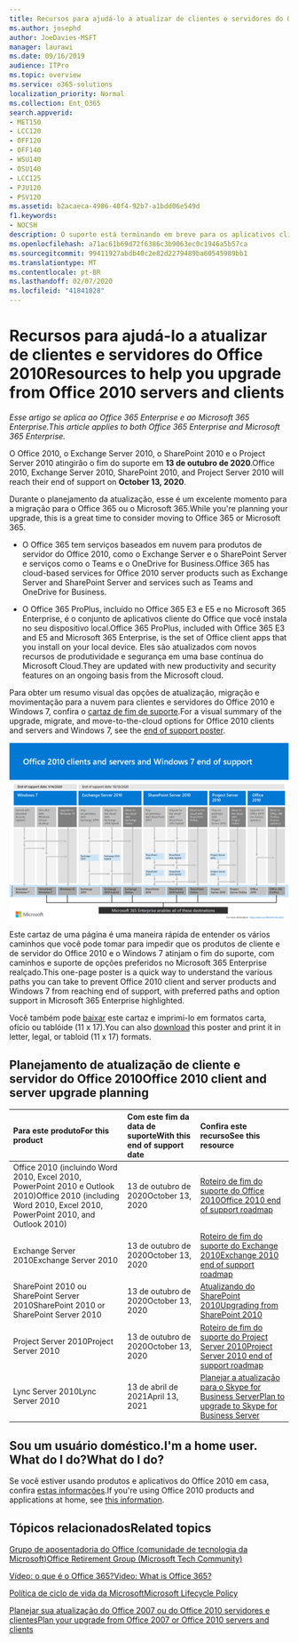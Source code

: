 ```yaml
---
title: Recursos para ajudá-lo a atualizar de clientes e servidores do Office 2010
ms.author: josephd
author: JoeDavies-MSFT
manager: laurawi
ms.date: 09/16/2019
audience: ITPro
ms.topic: overview
ms.service: o365-solutions
localization_priority: Normal
ms.collection: Ent_O365
search.appverid:
- MET150
- LCC120
- OFF120
- OFF140
- WSU140
- OSU140
- LCC125
- PJU120
- PSV120
ms.assetid: b2acaeca-4986-40f4-92b7-a1bdd06e549d
f1.keywords:
- NOCSH
description: O suporte está terminando em breve para os aplicativos cliente e servidores do Office 2010, e os acordos de suporte personalizados não estão disponíveis. Use este artigo para começar a planejar sua atualização agora.
ms.openlocfilehash: a71ac61b69d72f6386c3b9063ec0c1946a5b57ca
ms.sourcegitcommit: 99411927abdb40c2e82d2279489ba60545989bb1
ms.translationtype: MT
ms.contentlocale: pt-BR
ms.lasthandoff: 02/07/2020
ms.locfileid: "41841028"
---
```

# <a name="resources-to-help-you-upgrade-from-office-2010-servers-and-clients"></a><span data-ttu-id="dd130-104">Recursos para ajudá-lo a atualizar de clientes e servidores do Office 2010</span><span class="sxs-lookup"><span data-stu-id="dd130-104">Resources to help you upgrade from Office 2010 servers and clients</span></span>

<span data-ttu-id="dd130-105">*Esse artigo se aplica ao Office 365 Enterprise e ao Microsoft 365 Enterprise.*</span><span class="sxs-lookup"><span data-stu-id="dd130-105">*This article applies to both Office 365 Enterprise and Microsoft 365 Enterprise.*</span></span>

<span data-ttu-id="dd130-106">O Office 2010, o Exchange Server 2010, o SharePoint 2010 e o Project Server 2010 atingirão o fim do suporte em **13 de outubro de 2020**.</span><span class="sxs-lookup"><span data-stu-id="dd130-106">Office 2010, Exchange Server 2010, SharePoint 2010, and Project Server 2010 will reach their end of support on **October 13, 2020**.</span></span> 

<span data-ttu-id="dd130-107">Durante o planejamento da atualização, esse é um excelente momento para a migração para o Office 365 ou o Microsoft 365.</span><span class="sxs-lookup"><span data-stu-id="dd130-107">While you're planning your upgrade, this is a great time to consider moving to Office 365 or Microsoft 365.</span></span> 

- <span data-ttu-id="dd130-108">O Office 365 tem serviços baseados em nuvem para produtos de servidor do Office 2010, como o Exchange Server e o SharePoint Server e serviços como o Teams e o OneDrive for Business.</span><span class="sxs-lookup"><span data-stu-id="dd130-108">Office 365 has cloud-based services for Office 2010 server products such as Exchange Server and SharePoint Server and services such as Teams and OneDrive for Business.</span></span> 

- <span data-ttu-id="dd130-109">O Office 365 ProPlus, incluído no Office 365 E3 e E5 e no Microsoft 365 Enterprise, é o conjunto de aplicativos cliente do Office que você instala no seu dispositivo local.</span><span class="sxs-lookup"><span data-stu-id="dd130-109">Office 365 ProPlus, included with Office 365 E3 and E5 and Microsoft 365 Enterprise, is the set of Office client apps that you install on your local device.</span></span> <span data-ttu-id="dd130-110">Eles são atualizados com novos recursos de produtividade e segurança em uma base contínua do Microsoft Cloud.</span><span class="sxs-lookup"><span data-stu-id="dd130-110">They are updated with new productivity and security features on an ongoing basis from the Microsoft cloud.</span></span>

<span data-ttu-id="dd130-111">Para obter um resumo visual das opções de atualização, migração e movimentação para a nuvem para clientes e servidores do Office 2010 e Windows 7, confira o [cartaz de fim de suporte](./media/upgrade-from-office-2010-servers-and-products/Office2010Windows7EndOfSupport.pdf).</span><span class="sxs-lookup"><span data-stu-id="dd130-111">For a visual summary of the upgrade, migrate, and move-to-the-cloud options for Office 2010 clients and servers and Windows 7, see the [end of support poster](./media/upgrade-from-office-2010-servers-and-products/Office2010Windows7EndOfSupport.pdf).</span></span>

![Clientes e servidores do Office 2010 e cartaz de fim de suporte do Windows 7](./media/upgrade-from-office-2010-servers-and-products/office2010-windows7-end-of-support.png)

<span data-ttu-id="dd130-113">Este cartaz de uma página é uma maneira rápida de entender os vários caminhos que você pode tomar para impedir que os produtos de cliente e de servidor do Office 2010 e o Windows 7 atinjam o fim do suporte, com caminhos e suporte de opções preferidos no Microsoft 365 Enterprise realçado.</span><span class="sxs-lookup"><span data-stu-id="dd130-113">This one-page poster is a quick way to understand the various paths you can take to prevent Office 2010 client and server products and Windows 7 from reaching end of support, with preferred paths and option support in Microsoft 365 Enterprise highlighted.</span></span>

<span data-ttu-id="dd130-114">Você também pode [baixar](https://github.com/MicrosoftDocs/microsoft-365-docs/raw/public/microsoft-365/enterprise/media/migration-microsoft-365-enterprise-workload/Office2010Windows7EndOfSupport.pdf) este cartaz e imprimi-lo em formatos carta, ofício ou tablóide (11 x 17).</span><span class="sxs-lookup"><span data-stu-id="dd130-114">You can also [download](https://github.com/MicrosoftDocs/microsoft-365-docs/raw/public/microsoft-365/enterprise/media/migration-microsoft-365-enterprise-workload/Office2010Windows7EndOfSupport.pdf) this poster and print it in letter, legal, or tabloid (11 x 17) formats.</span></span>
      
## <a name="office-2010-client-and-server-upgrade-planning"></a><span data-ttu-id="dd130-115">Planejamento de atualização de cliente e servidor do Office 2010</span><span class="sxs-lookup"><span data-stu-id="dd130-115">Office 2010 client and server upgrade planning</span></span>
  
|<span data-ttu-id="dd130-116">**Para este produto**</span><span class="sxs-lookup"><span data-stu-id="dd130-116">**For this product**</span></span>|<span data-ttu-id="dd130-117">**Com este fim da data de suporte**</span><span class="sxs-lookup"><span data-stu-id="dd130-117">**With this end of support date**</span></span>|<span data-ttu-id="dd130-118">**Confira este recurso**</span><span class="sxs-lookup"><span data-stu-id="dd130-118">**See this resource**</span></span>|
|:-----|:-----|:-----|
|<span data-ttu-id="dd130-119">Office 2010 (incluindo Word 2010, Excel 2010, PowerPoint 2010 e Outlook 2010)</span><span class="sxs-lookup"><span data-stu-id="dd130-119">Office 2010 (including Word 2010, Excel 2010, PowerPoint 2010, and Outlook 2010)</span></span>  <br/> | <span data-ttu-id="dd130-120">13 de outubro de 2020</span><span class="sxs-lookup"><span data-stu-id="dd130-120">October 13, 2020</span></span> |[<span data-ttu-id="dd130-121">Roteiro de fim do suporte do Office 2010</span><span class="sxs-lookup"><span data-stu-id="dd130-121">Office 2010 end of support roadmap</span></span>](https://docs.microsoft.com/DeployOffice/office-2010-end-support-roadmap) <br/> |
|<span data-ttu-id="dd130-122">Exchange Server 2010</span><span class="sxs-lookup"><span data-stu-id="dd130-122">Exchange Server 2010</span></span>  <br/> | <span data-ttu-id="dd130-123">13 de outubro de 2020</span><span class="sxs-lookup"><span data-stu-id="dd130-123">October 13, 2020</span></span>  |[<span data-ttu-id="dd130-124">Roteiro de fim do suporte do Exchange 2010</span><span class="sxs-lookup"><span data-stu-id="dd130-124">Exchange 2010 end of support roadmap</span></span>](exchange-2010-end-of-support.md) <br/> |
|<span data-ttu-id="dd130-125">SharePoint 2010 ou SharePoint Server 2010</span><span class="sxs-lookup"><span data-stu-id="dd130-125">SharePoint 2010 or SharePoint Server 2010</span></span>  <br/> | <span data-ttu-id="dd130-126">13 de outubro de 2020</span><span class="sxs-lookup"><span data-stu-id="dd130-126">October 13, 2020</span></span> |[<span data-ttu-id="dd130-127">Atualizando do SharePoint 2010</span><span class="sxs-lookup"><span data-stu-id="dd130-127">Upgrading from SharePoint 2010</span></span>](upgrade-from-sharepoint-2010.md) <br/> |
|<span data-ttu-id="dd130-128">Project Server 2010</span><span class="sxs-lookup"><span data-stu-id="dd130-128">Project Server 2010</span></span> <br/> | <span data-ttu-id="dd130-129">13 de outubro de 2020</span><span class="sxs-lookup"><span data-stu-id="dd130-129">October 13, 2020</span></span> | [<span data-ttu-id="dd130-130">Roteiro de fim do suporte do Project Server 2010</span><span class="sxs-lookup"><span data-stu-id="dd130-130">Project Server 2010 end of support roadmap</span></span>](project-server-2010-end-of-support.md) <br/> |
|<span data-ttu-id="dd130-131">Lync Server 2010</span><span class="sxs-lookup"><span data-stu-id="dd130-131">Lync Server 2010</span></span> <br/> | <span data-ttu-id="dd130-132">13 de abril de 2021</span><span class="sxs-lookup"><span data-stu-id="dd130-132">April 13, 2021</span></span> | [<span data-ttu-id="dd130-133">Planejar a atualização para o Skype for Business Server</span><span class="sxs-lookup"><span data-stu-id="dd130-133">Plan to upgrade to Skype for Business Server</span></span>](https://docs.microsoft.com/skypeforbusiness/plan-your-deployment/upgrade) <br/> |
    
## <a name="im-a-home-user-what-do-i-do"></a><span data-ttu-id="dd130-134">Sou um usuário doméstico.</span><span class="sxs-lookup"><span data-stu-id="dd130-134">I'm a home user.</span></span> <span data-ttu-id="dd130-135">What do I do?</span><span class="sxs-lookup"><span data-stu-id="dd130-135">What do I do?</span></span>

<span data-ttu-id="dd130-136">Se você estiver usando produtos e aplicativos do Office 2010 em casa, confira [estas informações](plan-upgrade-previous-versions-office.md#im-a-home-user-what-do-i-do).</span><span class="sxs-lookup"><span data-stu-id="dd130-136">If you're using Office 2010 products and applications at home, see [this information](plan-upgrade-previous-versions-office.md#im-a-home-user-what-do-i-do).</span></span>

## <a name="related-topics"></a><span data-ttu-id="dd130-137">Tópicos relacionados</span><span class="sxs-lookup"><span data-stu-id="dd130-137">Related topics</span></span>

[<span data-ttu-id="dd130-138">Grupo de aposentadoria do Office (comunidade de tecnologia da Microsoft)</span><span class="sxs-lookup"><span data-stu-id="dd130-138">Office Retirement Group (Microsoft Tech Community)</span></span>](https://go.microsoft.com/fwlink/?linkid=842065)
  
[<span data-ttu-id="dd130-139">Vídeo: o que é o Office 365?</span><span class="sxs-lookup"><span data-stu-id="dd130-139">Video: What is Office 365?</span></span>](https://support.office.com/article/847caf12-2589-452c-8aca-1c009797678b.aspx)
  
[<span data-ttu-id="dd130-140">Política de ciclo de vida da Microsoft</span><span class="sxs-lookup"><span data-stu-id="dd130-140">Microsoft Lifecycle Policy</span></span>](https://go.microsoft.com/fwlink/?linkid=865200)

[<span data-ttu-id="dd130-141">Planejar sua atualização do Office 2007 ou do Office 2010 servidores e clientes</span><span class="sxs-lookup"><span data-stu-id="dd130-141">Plan your upgrade from Office 2007 or Office 2010 servers and clients</span></span>](plan-upgrade-previous-versions-office.md)

